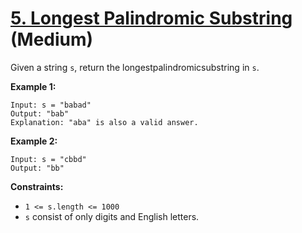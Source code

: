# [5. Longest Palindromic Substring][link] (Medium)

[link]: https://leetcode.com/problems/longest-palindromic-substring/

Given a string `s`, return the longestpalindromicsubstring in `s`.

**Example 1:**

```
Input: s = "babad"
Output: "bab"
Explanation: "aba" is also a valid answer.
```

**Example 2:**

```
Input: s = "cbbd"
Output: "bb"
```

**Constraints:**

- `1 <= s.length <= 1000`
- `s` consist of only digits and English letters.
